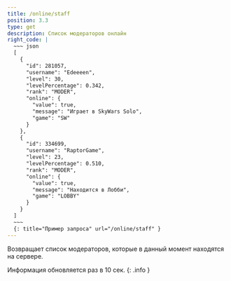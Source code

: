 ```yaml
---
title: /online/staff
position: 3.3
type: get
description: Список модераторов онлайн
right_code: |
  ~~~ json
  [
    {
      "id": 281057,
      "username": "Edeeeen",
      "level": 30,
      "levelPercentage": 0.342,
      "rank": "MODER",
      "online": {
        "value": true,
        "message": "Играет в SkyWars Solo",
        "game": "SW"
      }
    },
    {
      "id": 334699,
      "username": "RaptorGame",
      "level": 23,
      "levelPercentage": 0.510,
      "rank": "MODER",
      "online": {
        "value": true,
        "message": "Находится в Лобби",
        "game": "LOBBY"
      }
    }
  ]
  ~~~
  {: title="Пример запроса" url="/online/staff" }
---
```


Возвращает список модераторов, которые в данный момент находятся на сервере.

Информация обновляется раз в 10 сек.
{: .info }
